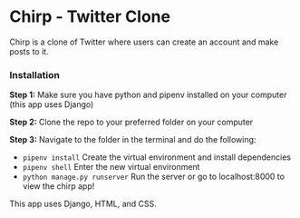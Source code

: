 # Chirp - Twitter Clone
Chirp is a clone of Twitter where users can create an account and make posts to it.

### Installation
**Step 1:** Make sure you have python and pipenv installed on your computer (this app uses Django)

**Step 2:** Clone the repo to your preferred folder on your computer

**Step 3:** Navigate to the folder in the terminal and do the following:
- `pipenv install` Create the virtual environment and install dependencies
- `pipenv shell` Enter the new virtual environment
- `python manage.py runserver` Run the server or go to localhost:8000 to view the chirp app!

This app uses Django, HTML, and CSS.
